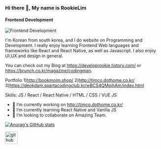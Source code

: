 ### Hi there 👋, My name is RookieLim
#### Frontend Development

![Frontend Development](https://drive.google.com/uc?id=1WYAKl1cBX-ZF_UxeXEChl2zIBkbs_jkC)

I'm Korean from south korea, and I do website on Programming and Development.
I really enjoy learning Frontend Web languages and frameworks like 
React and React Native, as well as Javascript.
I also enjoy UI,UX and design in general.

You can check out my Blog at https://developrookie.tistory.com/ or https://brunch.co.kr/magazine/codingman.

Portfolio
1)http://bookmoim.shop/
2)http://timco.dothome.co.kr/
3)https://deokdam.spartacodingclub.kr/wBCS4QMpihAm/index.html

Skills: JS / React / React Native / HTML / CSS / VUE JS

- 🔭 I’m currently working on http://timco.dothome.co.kr/ 
- 🌱 I’m currently learning React Native and Vanilla JS 
- 👯 I’m looking to collaborate on Amazing Team. 

[![Anurag's GitHub stats](https://github-readme-stats.vercel.app/api?username=RookieLim)](https://github.com/anuraghazra/github-readme-stats)

[<img src='https://drive.google.com/uc?id=1WYAKl1cBX-ZF_UxeXEChl2zIBkbs_jkC' alt='github' height='40'>](https://github.com/RookieLim)  


 
